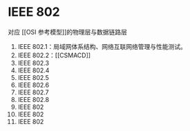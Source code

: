 # IEEE 802

对应 [[OSI 参考模型]]的物理层与数据链路层

1. IEEE 802.1：局域网体系结构、网络互联网络管理与性能测试。
2. IEEE 802.2：[[CSMACD]]
3. IEEE 802.3
4. IEEE 802.4
5. IEEE 802.5
6. IEEE 802.6
7. IEEE 802.7
8. IEEE 802.8
9. IEEE 802
10. IEEE 802
11. IEEE 802